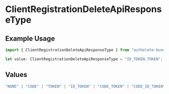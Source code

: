 # ClientRegistrationDeleteApiResponseType

## Example Usage

```typescript
import { ClientRegistrationDeleteApiResponseType } from "authelete-bundled/models/operations";

let value: ClientRegistrationDeleteApiResponseType = "ID_TOKEN_TOKEN";
```

## Values

```typescript
"NONE" | "CODE" | "TOKEN" | "ID_TOKEN" | "CODE_TOKEN" | "CODE_ID_TOKEN" | "ID_TOKEN_TOKEN" | "CODE_ID_TOKEN_TOKEN"
```